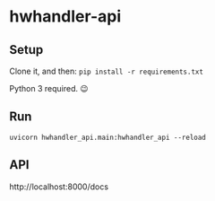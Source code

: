 # hwhandler-api

## Setup 

Clone it, and then: 
`pip install -r requirements.txt`

Python 3 required. :wink:

## Run

`uvicorn hwhandler_api.main:hwhandler_api --reload`

## API

http://localhost:8000/docs